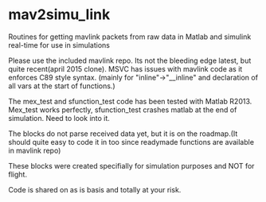 # mav2simu_link
Routines for getting mavlink packets from raw data in Matlab and simulink real-time for use in simulations

Please use the included mavlink repo. Its not the bleeding edge latest, but quite recent(april 2015 clone). MSVC has issues with mavlink code as it enforces C89 style syntax. (mainly for "inline"->"__inline" and declaration of all vars at the start of functions.)

The mex_test and sfunction_test code has been tested with Matlab R2013. Mex_test works perfectly, sfunction_test crashes matlab at the end of simulation. Need to look into it.

The blocks do not parse received data yet, but it is on the roadmap.(It should quite easy to code it in too since readymade functions are available in mavlink repo)

These blocks were created specifially for simulation purposes and NOT for flight.

Code is shared on as is basis and totally at your risk.
